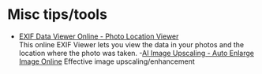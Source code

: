 # Misc tips/tools
- [EXIF Data Viewer Online - Photo Location Viewer](https://linangdata.com/exif-reader/)  
This online EXIF Viewer lets you view the data in your photos and the location where the photo was taken.
-[AI Image Upscaling - Auto Enlarge Image Online](https://www.avaide.com/image-upscaler/)
Effective image upscaling/enhancement 
